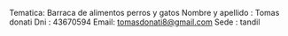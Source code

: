 Tematica: Barraca de alimentos perros y gatos
Nombre y apellido : Tomas donati
Dni : 43670594
Email: tomasdonati8@gmail.com
Sede : tandil
